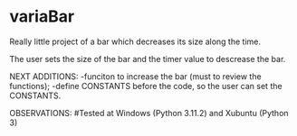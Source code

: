 # variaBar
Really little project of a bar which decreases its size along the time.

The user sets the size of the bar and the timer value to descrease the bar.

NEXT ADDITIONS:
-funciton to increase the bar (must to review the functions);
-define CONSTANTS before the code, so the user can set the CONSTANTS.

OBSERVATIONS:
#Tested at Windows (Python 3.11.2) and Xubuntu (Python 3)

